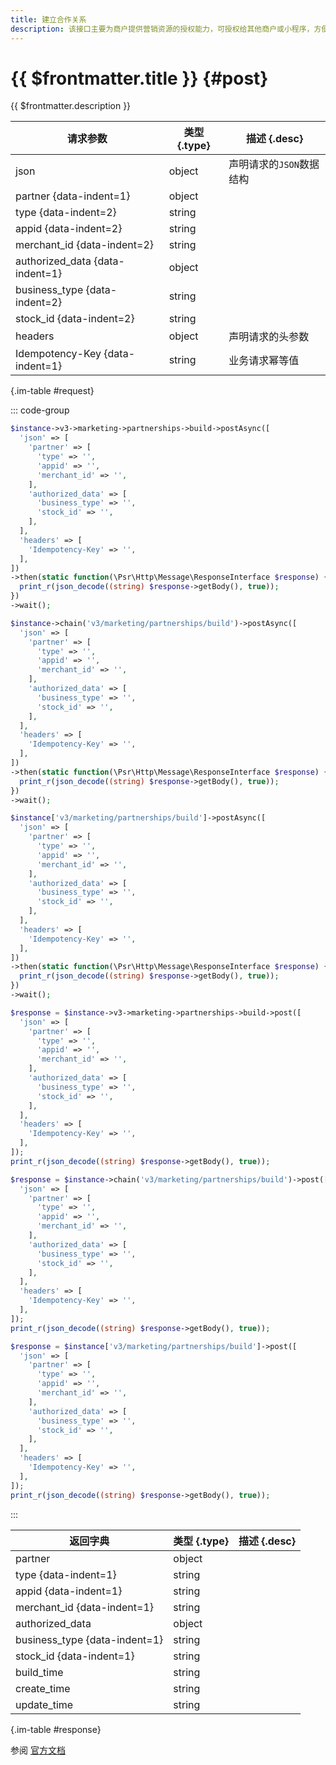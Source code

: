 ```yaml
---
title: 建立合作关系
description: 该接口主要为商户提供营销资源的授权能力，可授权给其他商户或小程序，方便商户间的互利合作。
---
```


# {{ $frontmatter.title }} {#post}

{{ $frontmatter.description }}

| 请求参数 | 类型 {.type} | 描述 {.desc}
| --- | --- | ---
| json | object | 声明请求的`JSON`数据结构
| partner {data-indent=1} | object | 
| type {data-indent=2} | string | 
| appid {data-indent=2} | string | 
| merchant_id {data-indent=2} | string | 
| authorized_data {data-indent=1} | object | 
| business_type {data-indent=2} | string | 
| stock_id {data-indent=2} | string | 
| headers | object | 声明请求的头参数
| Idempotency-Key {data-indent=1} | string | 业务请求幂等值

{.im-table #request}

::: code-group

```php [异步纯链式]
$instance->v3->marketing->partnerships->build->postAsync([
  'json' => [
    'partner' => [
      'type' => '',
      'appid' => '',
      'merchant_id' => '',
    ],
    'authorized_data' => [
      'business_type' => '',
      'stock_id' => '',
    ],
  ],
  'headers' => [
    'Idempotency-Key' => '',
  ],
])
->then(static function(\Psr\Http\Message\ResponseInterface $response) {
  print_r(json_decode((string) $response->getBody(), true));
})
->wait();
```

```php [异步声明式]
$instance->chain('v3/marketing/partnerships/build')->postAsync([
  'json' => [
    'partner' => [
      'type' => '',
      'appid' => '',
      'merchant_id' => '',
    ],
    'authorized_data' => [
      'business_type' => '',
      'stock_id' => '',
    ],
  ],
  'headers' => [
    'Idempotency-Key' => '',
  ],
])
->then(static function(\Psr\Http\Message\ResponseInterface $response) {
  print_r(json_decode((string) $response->getBody(), true));
})
->wait();
```

```php [异步属性式]
$instance['v3/marketing/partnerships/build']->postAsync([
  'json' => [
    'partner' => [
      'type' => '',
      'appid' => '',
      'merchant_id' => '',
    ],
    'authorized_data' => [
      'business_type' => '',
      'stock_id' => '',
    ],
  ],
  'headers' => [
    'Idempotency-Key' => '',
  ],
])
->then(static function(\Psr\Http\Message\ResponseInterface $response) {
  print_r(json_decode((string) $response->getBody(), true));
})
->wait();
```

```php [同步纯链式]
$response = $instance->v3->marketing->partnerships->build->post([
  'json' => [
    'partner' => [
      'type' => '',
      'appid' => '',
      'merchant_id' => '',
    ],
    'authorized_data' => [
      'business_type' => '',
      'stock_id' => '',
    ],
  ],
  'headers' => [
    'Idempotency-Key' => '',
  ],
]);
print_r(json_decode((string) $response->getBody(), true));
```

```php [同步声明式]
$response = $instance->chain('v3/marketing/partnerships/build')->post([
  'json' => [
    'partner' => [
      'type' => '',
      'appid' => '',
      'merchant_id' => '',
    ],
    'authorized_data' => [
      'business_type' => '',
      'stock_id' => '',
    ],
  ],
  'headers' => [
    'Idempotency-Key' => '',
  ],
]);
print_r(json_decode((string) $response->getBody(), true));
```

```php [同步属性式]
$response = $instance['v3/marketing/partnerships/build']->post([
  'json' => [
    'partner' => [
      'type' => '',
      'appid' => '',
      'merchant_id' => '',
    ],
    'authorized_data' => [
      'business_type' => '',
      'stock_id' => '',
    ],
  ],
  'headers' => [
    'Idempotency-Key' => '',
  ],
]);
print_r(json_decode((string) $response->getBody(), true));
```

:::

| 返回字典 | 类型 {.type} | 描述 {.desc}
| --- | --- | ---
| partner | object | 
| type {data-indent=1} | string | 
| appid {data-indent=1} | string | 
| merchant_id {data-indent=1} | string | 
| authorized_data | object | 
| business_type {data-indent=1} | string | 
| stock_id {data-indent=1} | string | 
| build_time | string | 
| create_time | string | 
| update_time | string | 

{.im-table #response}

参阅 [官方文档](https://pay.weixin.qq.com/wiki/doc/apiv3/wxpay/marketing/partnerships/chapter3_1.shtml)
